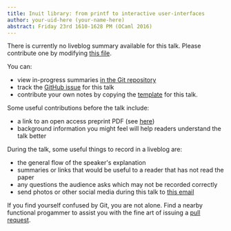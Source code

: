 ```yaml
---
title: Inuit library: from printf to interactive user-interfaces
author: your-uid-here (your-name-here)
abstract: Friday 23rd 1610-1628 PM (OCaml 2016)
---
```


There is currently no liveblog summary available for this talk. Please contribute one by modifying [this file](https://github.com/ocamllabs/icfp2016-blog/blob/master/OCaml/inuit-library-from-printf-to-.md).

You can:
* view in-progress summaries [in the Git repository](https://github.com/ocamllabs/icfp2016-blog/tree/master/OCaml/inuit-library-from-printf-to-/)
* track the [GitHub issue](https://github.com/ocamllabs/icfp2016-blog/issues/164) for this talk
* contribute your own notes by copying the [template](inuit-library-from-printf-to-/template.md) for this talk.

Some useful contributions before the talk include:
* a link to an open access preprint PDF (see [here](https://github.com/gasche/icfp2016-papers))
* background information you might feel will help readers understand the talk better

During the talk, some useful things to record in a liveblog are:
* the general flow of the speaker's explanation
* summaries or links that would be useful to a reader that has not read the paper
* any questions the audience asks which may not be recorded correctly
* send photos or other social media during this talk to [this email](mailto:icfp16.photos@gmail.com?subject=OCaml:inuit-library-from-printf-to-)

If you find yourself confused by Git, you are not alone. Find a nearby functional progammer
to assist you with the fine art of issuing a [pull request](https://help.github.com/articles/about-pull-requests/).

